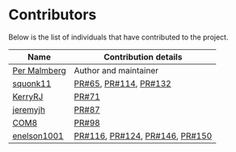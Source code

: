 # Contributors

Below is the list of individuals that have contributed to the project.

|Name|Contribution details
|----|----|
|[Per Malmberg](https://github.com/PerMalmberg)|Author and maintainer|
|[squonk11](https://github.com/squonk11)|[PR#65](https://github.com/PerMalmberg/Smooth/pull/65), [PR#114](https://github.com/PerMalmberg/Smooth/pull/114), [PR#132](https://github.com/PerMalmberg/Smooth/pull/132)|
|[KerryRJ](https://github.com/KerryRJ)|[PR#71](https://github.com/PerMalmberg/Smooth/pull/71)|
|[jeremyjh](https://github.com/jeremyjh)|[PR#87](https://github.com/PerMalmberg/Smooth/pull/87)|
|[COM8](https://github.com/COM8)|[PR#98](https://github.com/PerMalmberg/Smooth/pull/98)|
|[enelson1001](https://github.com/enelson1001)|[PR#116](https://github.com/PerMalmberg/Smooth/pull/116), [PR#124](https://github.com/PerMalmberg/Smooth/pull/124), [PR#146](https://github.com/PerMalmberg/Smooth/pull/146), [PR#150](https://github.com/PerMalmberg/Smooth/pull/150)|
